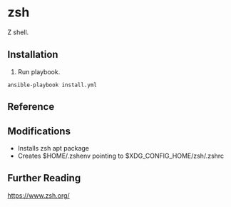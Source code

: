 # zsh

Z shell.

## Installation

1. Run playbook.

```
ansible-playbook install.yml
````

## Reference

## Modifications

* Installs zsh apt package
* Creates $HOME/.zshenv pointing to $XDG_CONFIG_HOME/zsh/.zshrc

## Further Reading

https://www.zsh.org/


